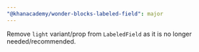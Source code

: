 ```yaml
---
"@khanacademy/wonder-blocks-labeled-field": major
---
```


Remove `light` variant/prop from `LabeledField` as it is no longer needed/recommended.
